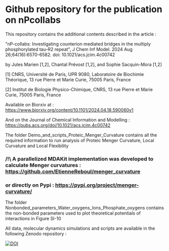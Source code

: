 # Github repository for the publication on nPcollabs

This repository contains the additional contents described in the article :

"nP-collabs: Investigating counterion mediated bridges in the multiply phosphorylated tau-R2 repeat", J Chem Inf Model. 2024 Aug 26;64(16):6570-6582. doi: 10.1021/acs.jcim.4c00742

by Jules Marien [1,2], Chantal Prévost [1,2], and Sophie Sacquin-Mora [1,2]

[1] CNRS, Université de Paris, UPR 9080, Laboratoire de Biochimie Théorique, 13 rue Pierre et Marie Curie, 75005 Paris, France 

[2] Institut de Biologie Physico-Chimique, CNRS, 13 rue Pierre et Marie Curie, 75005 Paris, France

Available on Biorxiv at : https://www.biorxiv.org/content/10.1101/2024.04.18.590060v1

And on the Journal of Chemical Information and Modelling : https://pubs.acs.org/doi/10.1021/acs.jcim.4c00742


The folder Demo_and_scripts_Proteic_Menger_Curvature contains all the required information to run analysis of Proteic Menger Curvature, Local Curvature and Local Flexibility

### /!\ A parallelized MDAKit implementation was developed to calculate Menger curvatures : https://github.com/EtienneReboul/menger_curvature

### or directly on Pypi : https://pypi.org/project/menger-curvature/

The folder Nonbonded_parameters_Water_oxygens_Ions_Phosphate_oxygens contains the non-bonded parameters used to plot theoretical potentials of interactions in Figure SI-10

All data, molecular dynamics simulations and scripts are available in the following Zenodo repository : 

[![DOI](https://zenodo.org/badge/DOI/10.5281/zenodo.10973099.svg)](https://doi.org/10.5281/zenodo.10973099)
